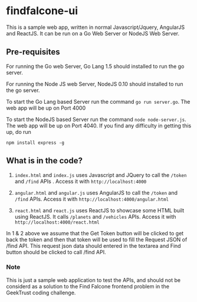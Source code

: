 # findfalcone-ui

This is a sample web app, written in normal Javascript/Jquery, AngularJS and ReactJS. It can be run on a Go Web Server or NodeJS Web Server.


## Pre-requisites 

For running the Go web Server, Go Lang 1.5 should installed to run the go server.

For running the Node JS web Server, NodeJS 0.10 should installed to run the go server.

To start the Go Lang based Server run the command `go run server.go`. The web app will be up on Port 4000

To start the NodeJS based Server run the command `node node-server.js`. The web app will be up on Port 4040. If you find any difficulty in getting this up, do run 

```
npm install express -g
```

## What is in the code?

1. `index.html` and `index.js` uses Javascript and JQuery to call the  `/token` and `/find` APIs . Access it with `http://localhost:4000`

2. `angular.html` and `angular.js` uses AngularJS to call the `/token` and `/find` APIs.  Access it with `http://localhost:4000/angular.html`

3. `react.html` and `react.js` uses ReactJS to showcase some HTML built using ReactJS. It calls `/planets` and `/vehicles` APIs.  Access it with `http://localhost:4000/react.html` 

In 1 & 2 above we assume that the Get Token button will be clicked to get back the token and then that token will be used to fill the Request JSON of /find API. This request json data should entered in the textarea and Find button should be clicked to call /find API.


### Note 

This is just a sample web application to test the APIs, and should not be considerd as a solution to the Find Falcone frontend problem in the GeekTrust coding challenge. 






